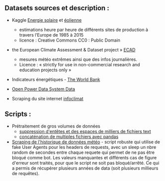 ## Datasets sources et description :


  - Kaggle [Energie solaire](https://www.kaggle.com/sohier/30-years-of-european-solar-generation) et [éolienne]([Kaggle](https://www.kaggle.com/sohier/30-years-of-european-wind-generation))
  	- estimations heure par heure de différents sites de production à travers l’Europe de 1985 à 2015
  	- licence : Creative Commons CC0 : Public Domain

- the European Climate Assessment & Dataset project » [ECAD](https://www.ecad.eu//dailydata/index.php)
  - mesures météo extrêmes ainsi que des infos journalières. 
  - Licence : « strictly for use in non-commercial research and education projects only »

- Indicateurs énergétiques - [The World Bank](https://data.worldbank.org/indicator)

- [Open Power Data System Data](https://open-power-system-data.org/)

- Scraping du site internet [infoclimat](google.com)


## Scripts : 

- Prétraitement de gros volumes de données
  - [suppression d'entêtes et des espaces de milliers de fichiers text](https://github.com/obrunet/Big_Data_Renewable_energies/blob/master/01_datasets/preparation_datasets_meteo/remove_headers_spaces.py)
  - [concaténation de multiples fichiers avec pandas](https://github.com/obrunet/Big_Data_Renewable_energies/blob/master/01_datasets/preparation_datasets_meteo/merge_files_copy.py)
- [Scraping de l'historique de données météo](https://github.com/obrunet/Big_Data_Renewable_energies/blob/master/01_datasets/web_scraping/several_webpages_scraping.py) - script robuste qui utilise de fake User Agents pour les headers de requests, avec un sleep un nbre random de secondes entre chaque requete qui permet de ne pas être bloqué comme bot. Les valeurs manquantes et différents cas de figure d'erreur sont traités, pour que le script ne soit pas bloqué/arrêté. Ce qui a permis de récupérer plusieurs années de data (soit plusieurs millieurs de requêtes).

